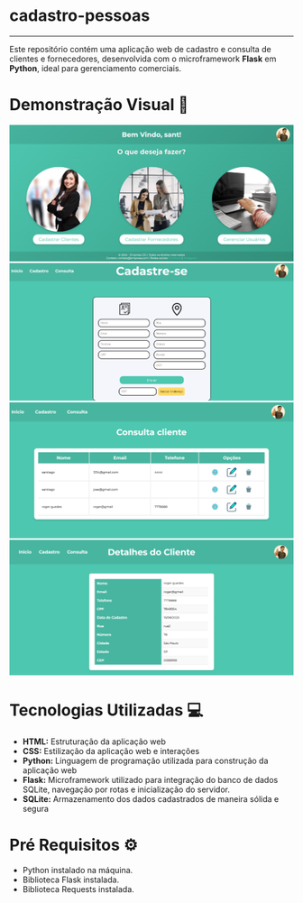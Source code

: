 # cadastro-pessoas
---
Este repositório contém uma aplicação web de cadastro e consulta de clientes e fornecedores, desenvolvida com o microframework **Flask** em **Python**, ideal para gerenciamento comerciais.

# Demonstração Visual 🔎
![foto](static/assets/pagini.png)
![foto](static/assets/pag1.png)
![foto1](static/assets/pag2.png)
![foto2](static/assets/pag3.png)

# Tecnologias Utilizadas 💻
- **HTML:** Estruturação da aplicação web
- **CSS:** Estilização da aplicação web e interações
- **Python:** Linguagem de programação utilizada para construção da aplicação web
- **Flask:** Microframework utilizado para integração do banco de dados SQLite, navegação por rotas e inicialização do servidor.
- **SQLite:** Armazenamento dos dados cadastrados de maneira sólida e segura

# Pré Requisitos ⚙
- Python instalado na máquina.
- Biblioteca Flask instalada.
- Biblioteca Requests instalada.
